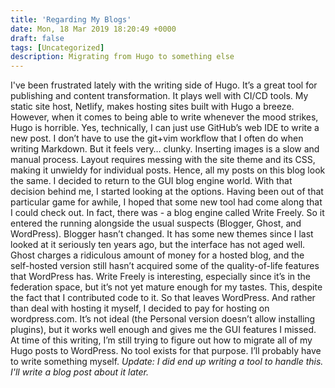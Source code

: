 ```yaml
---
title: 'Regarding My Blogs'
date: Mon, 18 Mar 2019 18:20:49 +0000
draft: false
tags: [Uncategorized]
description: Migrating from Hugo to something else
---
```


I've been frustrated lately with the writing side of Hugo. It’s a great tool for publishing and content transformation. It plays well with CI/CD tools. My static site host, Netlify, makes hosting sites built with Hugo a breeze. However, when it comes to being able to write whenever the mood strikes, Hugo is horrible. Yes, technically, I can just use GitHub’s web IDE to write a new post. I don’t have to use the git+vim workflow that I often do when writing Markdown. But it feels very… clunky. Inserting images is a slow and manual process. Layout requires messing with the site theme and its CSS, making it unwieldy for individual posts. Hence, all my posts on this blog look the same. I decided to return to the GUI blog engine world. With that decision behind me, I started looking at the options. Having been out of that particular game for awhile, I hoped that some new tool had come along that I could check out. In fact, there was - a blog engine called Write Freely. So it entered the running alongside the usual suspects (Blogger, Ghost, and WordPress). Blogger hasn’t changed. It has some new themes since I last looked at it seriously ten years ago, but the interface has not aged well. Ghost charges a ridiculous amount of money for a hosted blog, and the self-hosted version still hasn’t acquired some of the quality-of-life features that WordPress has. Write Freely is interesting, especially since it’s in the federation space, but it’s not yet mature enough for my tastes. This, despite the fact that I contributed code to it. So that leaves WordPress. And rather than deal with hosting it myself, I decided to pay for hosting on wordpress.com. It’s not ideal (the Personal version doesn’t allow installing plugins), but it works well enough and gives me the GUI features I missed. At time of this writing, I’m still trying to figure out how to migrate all of my Hugo posts to WordPress. No tool exists for that purpose. I’ll probably have to write something myself. _Update: I did end up writing a tool to handle this. I'll write a blog post about it later._